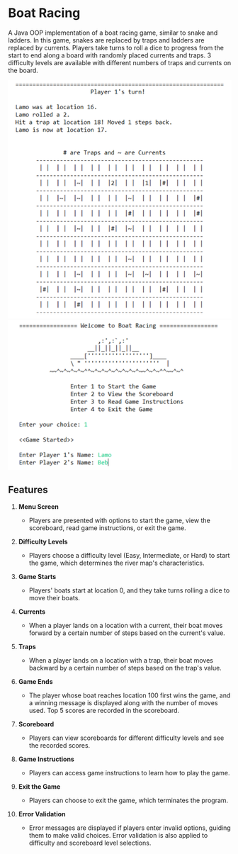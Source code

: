 # Boat Racing
A Java OOP implementation of a boat racing game, similar to snake and ladders. In this game, snakes are replaced by traps and ladders are replaced by currents. Players take turns to roll a dice to progress from the start to end along a board with randomly placed currents and traps. 3 difficulty levels are available with different numbers of traps and currents on the board.

![Alt Text](https://github.com/mintchococookies/boat-racing/blob/main/boatracing1.png)
![Alt Text](https://github.com/mintchococookies/boat-racing/blob/main/boatracing2.png)

## Features
1. **Menu Screen**
   - Players are presented with options to start the game, view the scoreboard, read game instructions, or exit the game.

2. **Difficulty Levels**
   - Players choose a difficulty level (Easy, Intermediate, or Hard) to start the game, which determines the river map's characteristics.

3. **Game Starts**
   - Players' boats start at location 0, and they take turns rolling a dice to move their boats.

4. **Currents**
   - When a player lands on a location with a current, their boat moves forward by a certain number of steps based on the current's value.

5. **Traps**
   - When a player lands on a location with a trap, their boat moves backward by a certain number of steps based on the trap's value.

6. **Game Ends**
   - The player whose boat reaches location 100 first wins the game, and a winning message is displayed along with the number of moves used. Top 5 scores are recorded in the scoreboard.

7. **Scoreboard**
   - Players can view scoreboards for different difficulty levels and see the recorded scores.

8. **Game Instructions**
   - Players can access game instructions to learn how to play the game.

9. **Exit the Game**
    - Players can choose to exit the game, which terminates the program.

10. **Error Validation**
    - Error messages are displayed if players enter invalid options, guiding them to make valid choices. Error validation is also applied to difficulty and scoreboard level selections.
